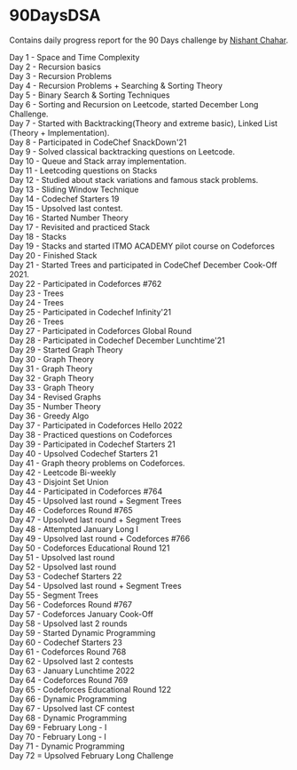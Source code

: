 # 90DaysDSA
Contains daily progress report for the 90 Days challenge by [Nishant Chahar](https://www.linkedin.com/in/chaharnishant11/).

Day 1 - Space and Time Complexity<br>
Day 2 - Recursion basics<br>
Day 3 - Recursion Problems<br>
Day 4 - Recursion Problems + Searching & Sorting Theory<br>
Day 5 - Binary Search & Sorting Techniques<br>
Day 6 - Sorting and Recursion on Leetcode, started December Long Challenge.<br>
Day 7 - Started with Backtracking(Theory and extreme basic), Linked List (Theory + Implementation).<br>
Day 8 - Participated in CodeChef SnackDown'21<br>
Day 9 - Solved classical backtracking questions on Leetcode.<br>
Day 10 - Queue and Stack array implementation.<br>
Day 11 - Leetcoding questions on Stacks<br>
Day 12 - Studied about stack variations and famous stack problems.<br>
Day 13 - Sliding Window Technique<br>
Day 14 - Codechef Starters 19<br>
Day 15 - Upsolved last contest.<br>
Day 16 - Started Number Theory<br>
Day 17 - Revisited and practiced Stack<br>
Day 18 - Stacks<br>
Day 19 - Stacks and started ITMO ACADEMY pilot course on Codeforces<br>
Day 20 - Finished Stack<br>
Day 21 - Started Trees and participated in CodeChef December Cook-Off 2021.<br>
Day 22 - Participated in Codeforces #762<br>
Day 23 - Trees<br>
Day 24 - Trees<br>
Day 25 - Participated in Codechef Infinity'21<br>
Day 26 - Trees<br>
Day 27 - Participated in Codeforces Global Round<br>
Day 28 - Participated in Codechef December Lunchtime'21<br>
Day 29 - Started Graph Theory<br>
Day 30 - Graph Theory<br>
Day 31 - Graph Theory<br>
Day 32 - Graph Theory<br>
Day 33 - Graph Theory<br>
Day 34 - Revised Graphs<br>
Day 35 - Number Theory<br>
Day 36 - Greedy Algo<br>
Day 37 - Participated in Codeforces Hello 2022<br>
Day 38 - Practiced questions on Codeforces<br>
Day 39 - Participated in Codechef Starters 21<br>
Day 40 - Upsolved Codechef Starters 21<br>
Day 41 - Graph theory problems on Codeforces.<br>
Day 42 - Leetcode Bi-weekly<br>
Day 43 - Disjoint Set Union<br>
Day 44 - Participated in Codeforces #764<br>
Day 45 - Upsolved last round + Segment Trees<br>
Day 46 - Codeforces Round #765<br>
Day 47 - Upsolved last round + Segment Trees<br>
Day 48 - Attempted January Long I<br>
Day 49 - Upsolved last round + Codeforces #766<br>
Day 50 - Codeforces Educational Round 121<br>
Day 51 - Upsolved last round<br>
Day 52 - Upsolved last round<br>
Day 53 - Codechef Starters 22<br>
Day 54 - Upsolved last round + Segment Trees<br>
Day 55 - Segment Trees<br>
Day 56 - Codeforces Round #767<br>
Day 57 - Codeforces January Cook-Off<br>
Day 58 - Upsolved last 2 rounds<br>
Day 59 - Started Dynamic Programming<br>
Day 60 - Codechef Starters 23<br>
Day 61 - Codeforces Round 768<br>
Day 62 - Upsolved last 2 contests<br>
Day 63 - January Lunchtime 2022<br>
Day 64 - Codeforces Round 769<br>
Day 65 - Codeforces Educational Round 122<br>
Day 66 - Dynamic Programming<br>
Day 67 - Upsolved last CF contest<br>
Day 68 - Dynamic Programming<br>
Day 69 - February Long - I<br>
Day 70 - February Long - I<br>
Day 71 - Dynamic Programming<br>
Day 72 = Upsolved February Long Challenge<br>
